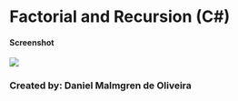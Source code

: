 ﻿# Factorial and Recursion (C#)
 
 #### Screenshot
 
 <img src="https://media.giphy.com/media/7NOP3ZAoSasC3v5Zwc/giphy.gif" />
 
 ### Created by: Daniel Malmgren de Oliveira
